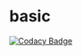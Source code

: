# basic
[![Codacy Badge](https://api.codacy.com/project/badge/Grade/90d07932963043bf9f26618aeb059473)](https://www.codacy.com/app/AishwaryaSJ/basic?utm_source=github.com&amp;utm_medium=referral&amp;utm_content=AishwaryaSJ/basic&amp;utm_campaign=Badge_Grade)

